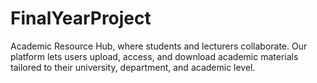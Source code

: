 # FinalYearProject
Academic Resource Hub, where students and lecturers collaborate. Our platform lets users upload, access, and download academic materials tailored to their university, department, and academic level.
